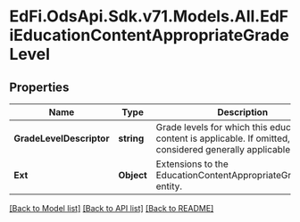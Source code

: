 # EdFi.OdsApi.Sdk.v71.Models.All.EdFiEducationContentAppropriateGradeLevel

## Properties

Name | Type | Description | Notes
------------ | ------------- | ------------- | -------------
**GradeLevelDescriptor** | **string** | Grade levels for which this education content is applicable. If omitted, considered generally applicable. | 
**Ext** | **Object** | Extensions to the EducationContentAppropriateGradeLevel entity. | [optional] 

[[Back to Model list]](../README.md#documentation-for-models) [[Back to API list]](../README.md#documentation-for-api-endpoints) [[Back to README]](../README.md)

